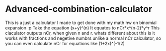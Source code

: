# Advanced-combination-calculator
This is a just a calculator I made to get done with my math hw on binomial expansion :p
Take the equation (x+y)^(n)
It equates to nCr*x^(n-2)*y^r
This claculator outputs nCr, when given n and r.
whats different about this is it works with fractions and negetive numbrs unlike a normal nCr calculator, so you can even calculate nCr for equations like (1+2x)^(-1/2)
